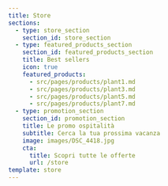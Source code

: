 ```yaml
---
title: Store
sections:
  - type: store_section
    section_id: store_section
  - type: featured_products_section
    section_id: featured_products_section
    title: Best sellers
    icon: true
    featured_products:
      - src/pages/products/plant1.md
      - src/pages/products/plant3.md
      - src/pages/products/plant5.md
      - src/pages/products/plant7.md
  - type: promotion_section
    section_id: promotion_section
    title: Le promo ospitalità
    subtitle: Cerca la tua prossima vacanza
    image: images/DSC_4418.jpg
    cta:
      title: Scopri tutte le offerte
      url: /store
template: store
---
```

